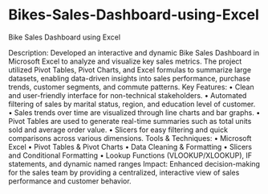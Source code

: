# Bikes-Sales-Dashboard-using-Excel
Bike Sales Dashboard using Excel

Description:
Developed an interactive and dynamic Bike Sales Dashboard in Microsoft Excel to analyze and visualize key sales metrics. The project utilized Pivot Tables, Pivot Charts, and Excel formulas to summarize large datasets, enabling data-driven insights into sales performance, purchase trends, customer segments, and commute patterns.
Key Features:
•	Clean and user-friendly interface for non-technical stakeholders.
•	Automated filtering of sales by marital status, region, and education level of customer.
•	Sales trends over time are visualized through line charts and bar graphs.
•	Pivot Tables are used to generate real-time summaries such as total units sold and average order value.
•	Slicers for easy filtering and quick comparisons across various dimensions.
Tools & Techniques:
•	Microsoft Excel
•	Pivot Tables & Pivot Charts
•	Data Cleaning & Formatting
•	Slicers and Conditional Formatting
•	Lookup Functions (VLOOKUP/XLOOKUP), IF statements, and dynamic named ranges
Impact: Enhanced decision-making for the sales team by providing a centralized, interactive view of sales performance and customer behavior.


